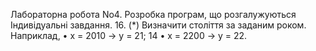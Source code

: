Лабораторна робота No4. Розробка програм, що розгалужуються
Індивідуальні завдання.
16. (*) Визначити століття за заданим роком. Наприклад,
• x = 2010 -> y = 21;
14
• x = 2200 -> y = 22.


